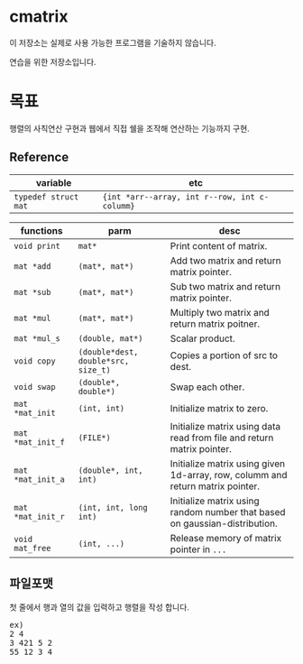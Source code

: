 # cmatrix

이 저장소는 실제로 사용 가능한 프로그램을 기술하지 않습니다.

연습을 위한 저장소입니다.

# 목표
행렬의 사칙연산 구현과 웹에서 직접 쉘을 조작해 연산하는 기능까지 구현.

## Reference
|variable|etc|
|--------|---|
|`typedef struct mat`|`{int *arr--array, int r--row, int c-columm}`|


|functions|parm|desc|
|---------|----|----|
|`void print`|`mat*`|Print content of matrix.|
|`mat *add`|`(mat*, mat*)`|Add two matrix and return matrix pointer.|
|`mat *sub`|`(mat*, mat*)`|Sub two matrix and return matrix pointer.|
|`mat *mul`|`(mat*, mat*)`|Multiply two matrix and return matrix poitner.|
|`mat *mul_s`|`(double, mat*)`|Scalar product.|
|`void copy`|`(double*dest, double*src, size_t)`|Copies a portion of src to dest.|
|`void swap`|`(double*, double*)`|Swap each other.|
|`mat *mat_init`|`(int, int)`|Initialize matrix to zero.|
|`mat *mat_init_f`|`(FILE*)`|Initialize matrix using data read from file and return matrix pointer.|
|`mat *mat_init_a`|`(double*, int, int)`|Initialize matrix using given 1d-array, row, columm and return matrix pointer.|
|`mat *mat_init_r`|`(int, int, long int)`|Initialize matrix using random number that based on gaussian-distribution.|
|`void mat_free`|`(int, ...)`| Release memory of matrix pointer in `...` |

## 파일포맷
첫 줄에서 행과 열의 값을 입력하고
행렬을 작성 합니다.

<pre>
ex)
2 4
3 421 5 2
55 12 3 4
</pre>
